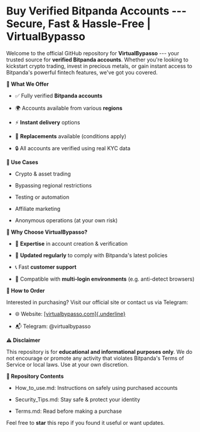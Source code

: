 # **Buy Verified Bitpanda Accounts --- Secure, Fast & Hassle-Free \| VirtualBypasso**

Welcome to the official GitHub repository for **VirtualBypasso** ---
your trusted source for **verified Bitpanda accounts**. Whether you\'re
looking to kickstart crypto trading, invest in precious metals, or gain
instant access to Bitpanda's powerful fintech features, we\'ve got you
covered.

**🔐 What We Offer**

-   ✅ Fully verified **Bitpanda accounts**

-   🌍 Accounts available from various **regions**

-   ⚡️ **Instant delivery** options

-   🔁 **Replacements** available (conditions apply)

-   🔒 All accounts are verified using real KYC data

**💼 Use Cases**

-   Crypto & asset trading

-   Bypassing regional restrictions

-   Testing or automation

-   Affiliate marketing

-   Anonymous operations (at your own risk)

**🚀 Why Choose VirtualBypasso?**

-   🧠 **Expertise** in account creation & verification

-   🔄 **Updated regularly** to comply with Bitpanda's latest policies

-   📞 Fast **customer support**

-   🧩 Compatible with **multi-login environments** (e.g. anti-detect
    browsers)

**🛒 How to Order**

Interested in purchasing? Visit our official site or contact us via
Telegram:

-   🌐 Website:
    [[virtualbypasso.com]{.underline}](https://virtualbypasso.com)

-   📬 Telegram: \@virtualbypasso

**⚠️ Disclaimer**

This repository is for **educational and informational purposes only**.
We do not encourage or promote any activity that violates Bitpanda's
Terms of Service or local laws. Use at your own discretion.

**📂 Repository Contents**

-   How_to_use.md: Instructions on safely using purchased accounts

-   Security_Tips.md: Stay safe & protect your identity

-   Terms.md: Read before making a purchase

Feel free to **star** this repo if you found it useful or want updates.
